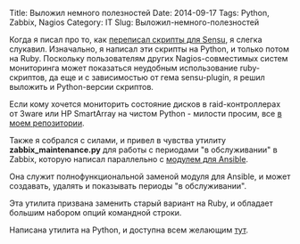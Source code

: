 Title: Выложил немного полезностей
Date: 2014-09-17
Tags:   Python, Zabbix, Nagios
Category: IT
Slug: Выложил-немного-полезностей

Когда я писал про то, как [переписал скрипты для Sensu](/it/Переписал-скрипты-на-ruby-для-sensu),
я слегка слукавил. Изначально, я написал эти скрипты на Python,
и только потом на Ruby. Поскольку пользователям других Nagios-совместимых
систем мониторинга может показаться неудобным использование ruby-скриптов,
да еще и с зависимостью от гема sensu-plugin, я решил выложить
и Python-версии скриптов.

Если кому хочется мониторить состояние дисков в raid-контроллерах от 3ware или
HP SmartArray на чистом Python - милости просим, все
[в моем репозитории](https://github.com/abulimov/utils/tree/master/nagios).

Также я собрался с силами, и привел в чувства утилиту **zabbix_maintenance.py**
для работы с периодами "в обслуживании" в Zabbix,
которую написал параллельно с [модулем для Ansible](/it/Модуль-zabbix_maintenance).

Она служит полнофункциональной заменой модуля для Ansible,
и может создавать, удалять и показывать периоды "в обслуживании".

Эта утилита призвана заменить старый вариант на Ruby,
и обладает большим набором опций командной строки.

Написана утилита на Python, и доступна всем желающим [тут](https://github.com/abulimov/utils/blob/master/scripts/zabbix_maintenance.py).
